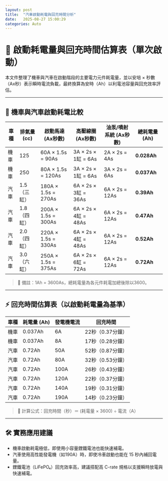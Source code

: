 ```yaml
---
layout: post
title:  "汽車啟動耗電與回充時間分析"
date:   2025-08-27 15:00:29
categories: Auto
---
```


# 🔋 啟動耗電量與回充時間估算表（單次啟動）

本文件整理了機車與汽車在啟動階段的主要電力元件耗電量，並以安培 × 秒數（Ax秒）表示瞬時電流負載，最終換算為安時（Ah）以利電池容量與回充效率評估。

---

## 🚦 機車與汽車啟動耗電比較

| 車種     | 排氣量 (cc) | 啟動馬達 (Ax秒數) | 高壓線圈 (Ax秒數) | 油泵/噴射系統 (Ax秒數) | **總耗電量 (Ah)** |
|----------|-------------|--------------------|--------------------|-------------------------|--------------------|
| 機車     | 125         | 60A × 1.5s = 90As  | 3A × 2s × 1缸 = 6As | 2A × 2s = 4As           | **0.028Ah**        |
| 機車     | 250         | 80A × 1.5s = 120As | 3A × 2s × 1缸 = 6As | 3A × 2s = 6As           | **0.037Ah**        |
| 汽車     | 1.5（三缸）| 180A × 1.5s = 270As| 6A × 2s × 3缸 = 36As| 6A × 2s = 12As          | **0.39Ah**         |
| 汽車     | 1.8（四缸）| 200A × 1.5s = 300As| 6A × 2s × 4缸 = 48As| 6A × 2s = 12As          | **0.47Ah**         |
| 汽車     | 2.0（四缸）| 220A × 1.5s = 330As| 6A × 2s × 4缸 = 48As| 6A × 2s = 12As          | **0.52Ah**         |
| 汽車     | 3.0（六缸）| 250A × 1.5s = 375As| 6A × 2s × 6缸 = 72As| 6A × 2s = 12As          | **0.72Ah**         |

> 📌 備註：1Ah = 3600As，總耗電量為各元件耗電加總後除以3600。

---

## ⚡ 回充時間估算表（以啟動耗電量為基準）

| 車種 | 耗電量 (Ah) | 發電機電流 | 回充時間 |
|------|-------------|------------|-----------|
| 機車 | 0.037Ah     | 6A         | 22秒（0.37分鐘） |
| 機車 | 0.037Ah     | 8A         | 17秒（0.28分鐘） |
| 汽車 | 0.72Ah      | 50A        | 52秒（0.87分鐘） |
| 汽車 | 0.72Ah      | 80A        | 32秒（0.53分鐘） |
| 汽車 | 0.72Ah      | 100A       | 26秒（0.43分鐘） |
| 汽車 | 0.72Ah      | 120A       | 22秒（0.37分鐘） |
| 汽車 | 0.72Ah      | 140A       | 19秒（0.31分鐘） |
| 汽車 | 0.72Ah      | 190A       | 14秒（0.23分鐘） |

> 📌 計算公式：回充時間（秒）＝ (耗電量 × 3600) ÷ 電流（A）

---

## 🛠️ 實務應用建議

- 機車啟動耗電極低，即使用小容量鋰鐵電池也能快速補電。
- 汽車使用高性能發電機（如190A）時，即使冷車啟動也能在 15 秒內補回電量。
- 鋰鐵電池（LiFePO₄）回充效率高，建議搭配高 C-rate 規格以支援瞬時放電與快速補電。


